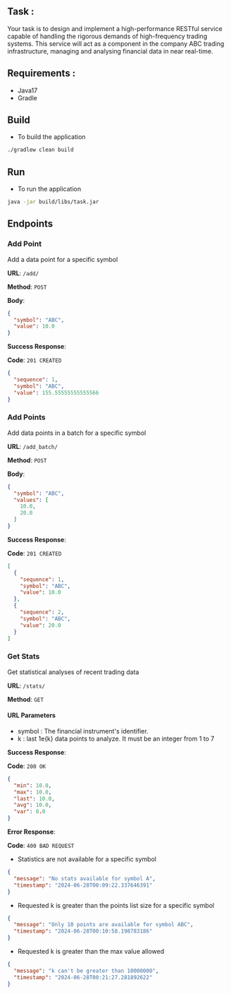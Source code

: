 ## Task :

Your task is to design and implement a high-performance RESTful service capable
of handling the rigorous demands of high-frequency trading systems. This service
will act as a component in the company ABC trading infrastructure, managing and
analysing financial data in near real-time.

## Requirements :

* Java17
* Gradle

## Build

* To build the application

```bash
./gradlew clean build
```

## Run

* To run the application

```bash
java -jar build/libs/task.jar
```

## Endpoints

### Add Point

Add a data point for a specific symbol

**URL**: `/add/`

**Method**: `POST`

**Body**:

```json
{
  "symbol": "ABC",
  "value": 10.0
}
```

**Success Response**:

**Code**: `201 CREATED`

```json
{
  "sequence": 1,
  "symbol": "ABC",
  "value": 155.55555555555566
}
```

### Add Points

Add data points in a batch for a specific symbol

**URL**: `/add_batch/`

**Method**: `POST`

**Body**:

```json
{
  "symbol": "ABC",
  "values": [
    10.0,
    20.0
  ]
}
```

**Success Response**:

**Code**: `201 CREATED`

```json
[
  {
    "sequence": 1,
    "symbol": "ABC",
    "value": 10.0
  },
  {
    "sequence": 2,
    "symbol": "ABC",
    "value": 20.0
  }
]
```

### Get Stats

Get statistical analyses of recent trading data

**URL**: `/stats/`

**Method**: `GET`

#### URL Parameters

- symbol : The financial instrument's identifier.
- k : last 1e{k} data points to analyze. It must be an integer from 1 to 7

**Success Response**:

**Code**: `200 OK`

```json
{
  "min": 10.0,
  "max": 10.0,
  "last": 10.0,
  "avg": 10.0,
  "var": 0.0
}
```

**Error Response**:

**Code**: `400 BAD REQUEST`

- Statistics are not available for a specific symbol

```json
{
  "message": "No stats available for symbol A",
  "timestamp": "2024-06-28T00:09:22.337646391"
}
```

- Requested k is greater than the points list size for a specific symbol

```json
{
  "message": "Only 10 points are available for symbol ABC",
  "timestamp": "2024-06-28T00:10:58.198783186"
}
```

- Requested k is greater than the max value allowed

```json
{
  "message": "k can't be greater than 10000000",
  "timestamp": "2024-06-28T00:21:27.281892622"
}
```
